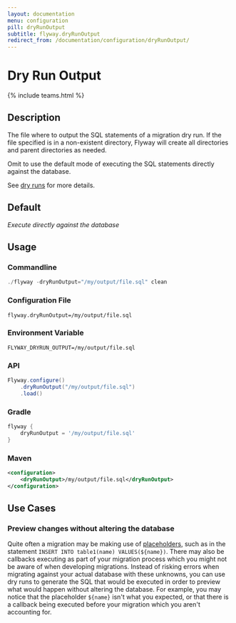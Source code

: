 ```yaml
---
layout: documentation
menu: configuration
pill: dryRunOutput
subtitle: flyway.dryRunOutput
redirect_from: /documentation/configuration/dryRunOutput/
---
```


# Dry Run Output
{% include teams.html %}

## Description
The file where to output the SQL statements of a migration dry run. If the file specified is in a non-existent directory, Flyway will create all directories and parent directories as needed.

Omit to use the default mode of executing the SQL statements directly against the database.

See [dry runs](/documentation/concepts/dryruns) for more details.

## Default
<i>Execute directly against the database</i>

## Usage

### Commandline
```powershell
./flyway -dryRunOutput="/my/output/file.sql" clean
```

### Configuration File
```properties
flyway.dryRunOutput=/my/output/file.sql
```

### Environment Variable
```properties
FLYWAY_DRYRUN_OUTPUT=/my/output/file.sql
```

### API
```java
Flyway.configure()
    .dryRunOutput("/my/output/file.sql")
    .load()
```

### Gradle
```groovy
flyway {
    dryRunOutput = '/my/output/file.sql'
}
```

### Maven
```xml
<configuration>
    <dryRunOutput>/my/output/file.sql</dryRunOutput>
</configuration>
```

## Use Cases

### Preview changes without altering the database

Quite often a migration may be making use of [placeholders](http://localhost:4000/documentation/configuration/parameters/placeholders), such as in the statement `INSERT INTO table1(name) VALUES(${name})`. There may also be callbacks executing as part of your migration process which you might not be aware of when developing migrations. Instead of risking errors when migrating against your actual database with these unknowns, you can use dry runs to generate the SQL that would be executed in order to preview what would happen without altering the database. For example, you may notice that the placeholder `${name}` isn't what you expected, or that there is a callback being executed before your migration which you aren't accounting for.
